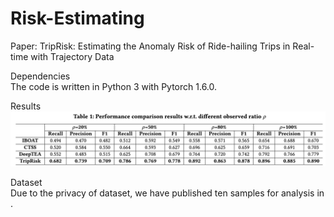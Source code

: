 # Risk-Estimating
Paper: TripRisk: Estimating the Anomaly Risk of Ride-hailing Trips in Real-time with Trajectory Data

Dependencies  
The code is written in Python 3 with Pytorch 1.6.0.

Results
![Result](https://github.com/super1225/TrajRisk/blob/853c4341f8356e4e9eb80d0066d5b76886418fb8/result.png)

Dataset  
Due to the privacy of dataset, we have published ten samples for analysis in .
